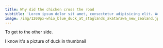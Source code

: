 ```yaml
---
title: Why did the chicken cross the road
subtitle: 'Lorem ipsum dolor sit amet, consectetur adipisicing elit. Accusamus at dolor dolore eveniet explicabo fugit, illo in ipsum mollitia nam optio perferendis quaerat quas quasi reiciendis sequi totam vel velit.'
image: /img/1200px-whio_blue_duck_at_staglands_akatarawa_new_zealand.jpeg
---
```

To get to the other side.

I know it's a picture of duck in thumbnail

